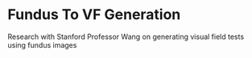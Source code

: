 # Fundus To VF Generation
Research with Stanford Professor Wang on generating visual field tests using fundus images
